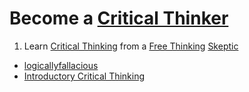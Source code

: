 # Become a [Critical Thinker](https://en.wikipedia.org/wiki/Category:Critical_thinking_skills)

1. Learn [Critical Thinking](https://en.wikipedia.org/wiki/Category:Critical_thinking) from a [Free Thinking](https://en.wikipedia.org/wiki/Category:Freethought) [Skeptic](https://en.wikipedia.org/wiki/Category:Skepticism)

- [logicallyfallacious](https://www.logicallyfallacious.com/logicalfallacies/search)
- [Introductory Critical Thinking](https://www.youtube.com/playlist?list=PLE2A771BBA7773B62)